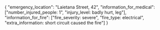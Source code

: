 {
  "emergency_location": "Laietana Street, 42",
  "information_for_medical": ["number_injured_people: 1", "injury_level: badly hurt, leg"],
  "information_for_fire": ["fire_severity: severe", "fire_type: electrical", "extra_information: short circuit caused the fire"]
}